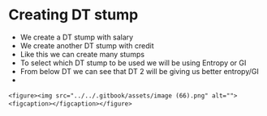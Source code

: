 # Creating DT stump

* We create a DT stump with salary
* We create another DT stump with credit
* Like this we can create many stumps
* To select which DT stump to be used we will be using Entropy or GI
* From below DT we can see that DT 2 will be giving us better entropy/GI
*

    <figure><img src="../../.gitbook/assets/image (66).png" alt=""><figcaption></figcaption></figure>
